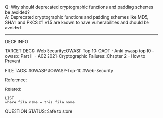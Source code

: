 Q: Why should deprecated cryptographic functions and padding schemes be avoided?  
A: Deprecated cryptographic functions and padding schemes like MD5, SHA1, and PKCS #1 v1.5 are known to have vulnerabilities and should be avoided.
<!--ID: 1697070657505-->

---

DECK INFO

TARGET DECK: Web Security::OWASP Top 10::OAOT - Anki owasp top 10 - owasp::Part III - A02 2021-Cryptographic Failures::Chapter 2 - How to Prevent

FILE TAGS: #OWASP #OWASP-Top-10 #Web-Security

Reference:

Related:

```dataview
LIST
where file.name = this.file.name
```

QUESTION STATUS: Safe to store